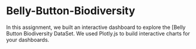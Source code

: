 # Belly-Button-Biodiversity

In this assignment, we built an interactive dashboard to explore the [Belly Button Biodiversity DataSet. We used Plotly.js to build interactive charts for your dashboards.
